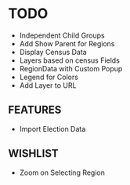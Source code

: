 # TODO

* Independent Child Groups
* Add Show Parent for Regions
* Display Census Data
* Layers based on census Fields
* RegionData with Custom Popup
* Legend for Colors
* Add Layer to URL

## FEATURES

* Import Election Data

## WISHLIST

* Zoom on Selecting Region
